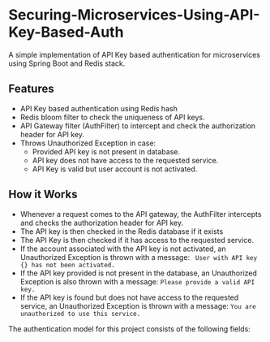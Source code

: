 # Securing-Microservices-Using-API-Key-Based-Auth
A simple implementation of API Key based authentication for microservices using Spring Boot and Redis stack.


## Features
* API Key based authentication using Redis hash
* Redis bloom filter to check the uniqueness of API keys.
* API Gateway filter (AuthFilter) to intercept and check the authorization header for API key.
* Throws Unauthorized Exception in case: 
  * Provided API key is not present in database. 
  * API key does not have access to the requested service.
  * API Key is valid but user account is not activated. 

## How it Works 
* Whenever a request comes to the API gateway, the AuthFilter intercepts and checks the authorization header for API key. 
* The API key is then checked in the Redis database if it exists 
* The API Key is then checked if it has access to the requested service.
* If the account associated with the API key is not activated, an Unauthorized Exception is thrown with a message: ``` User with API key {} has not been activated.```
* If the API key provided is not present in the database, an Unauthorized Exception is also thrown with a message: ```Please provide a valid API key.``` 
* If the API key is found but does not have access to the requested service, an Unauthorized Exception is thrown with a message: ```You are unauthorized to use this service.```



The authentication model for this project consists of the following fields:
